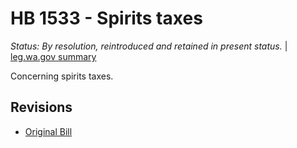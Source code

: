 # HB 1533 - Spirits taxes
*Status: By resolution, reintroduced and retained in present status.* | [leg.wa.gov summary](https://app.leg.wa.gov/billsummary?BillNumber=1533&Year=2021)

Concerning spirits taxes.

## Revisions
* [Original Bill](1/)